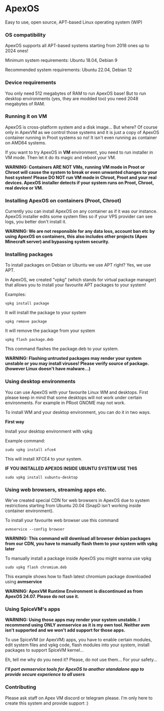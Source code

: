 # ApexOS
Easy to use, open source, APT-based Linux operating system (WIP)

### OS compatibility
ApexOS supports all APT-based systems starting from 2018 ones up to 2024 ones!

Minimum system requirements: Ubuntu 18.04, Debian 9

Recommended system requirements: Ubuntu 22.04, Debian 12

### Device requirements
You only need 512 megabytes of RAM to run ApexOS base! But to run desktop environments (yes, they are modded too) you need 2048 megabytes of RAM. 

### Running it on VM
ApexOS is cross-platform system and a disk image... But where? Of course only in ApexVM as we control those systems and it is just a copy of ApexOS container running in Proot systems so no! It isn't even running as container on AMD64 systems.

If you want to try ApexOS in **VM** environment, you need to run installer in VM mode. Then let it do its magic and reboot your VM.

**WARNING: Containers ARE NOT VMs, running VM mode in Proot or Chroot will cause the system to break or even unwanted changes to your host system! Please DO NOT run VM mode in Chroot, Proot and your real devices. ApexOS installer detects if your system runs on Proot, Chroot, real device or VM.**

### Installing ApexOS on containers (Proot, Chroot)
Currently you can install ApexOS on any container as if it was our instance. ApexOS installer edits some system files so if your VPS provider can see logs, you better don't install it.

**WARNING: We are not responsible for any data loss, account ban etc by using ApexOS on containers, this also includes other projects (Apex Minecraft server) and bypassing system security.**

### Installing packages
To install packages on Debian or Ubuntu we use APT right? Yes, we use APT.

In ApexOS, we created "vpkg" (which stands for virtual package manager) that allows you to install your favourite APT packages to your system!

Examples:
```
vpkg install package
```
It will install the package to your system
```
vpkg remove package
```
It will remove the package from your system
```
vpkg flash package.deb
```
This command flashes the package.deb to your system. 

**WARNING: Flashing untrusted packages may render your system unstable or you may install viruses! Please verify source of package. (however Linux doesn't have malware...)**

### Using desktop environments
You can use ApexOS with your favourite Linux WM and desktops. First please keep in mind that some desktops will not work under certain environments. For example in PRoot GNOME may not work. 

To install WM and your desktop environment, you can do it in two ways.

**First way**

Install your desktop environment with vpkg

Example command:
```
sudo vpkg install xfce4
```
This will install XFCE4 to your system.

**IF YOU INSTALLED APEXOS INSIDE UBUNTU SYSTEM USE THIS**
```
sudo vpkg install xubuntu-desktop
```

### Using web browsers, streaming apps etc.
We've created special CDN for web browsers in ApexOS due to system restrictions starting from Ubuntu 20.04 (SnapD isn't working inside container environment).

To install your favourite web browser use this command
```
avmservice --config browser
```
**WARNING: This command will download all browser debian packages from our CDN, you have to manually flash them to your system with vpkg later**

To manually install a package inside ApexOS you might wanna use vpkg
```
sudo vpkg flash chromium.deb
```
This example shows how to flash latest chromium package downloaded using **avmservice**

**WARNING: ApexVM Runtime Environment is discontinued as from ApexOS 24.07. Please do not use it.**

### Using SpiceVM's apps
**WARNING: Using those apps may render your system unstable. I recommend using ONLY avmservice as it is my own tool. Neither avm isn't supported and we won't add support for those apps.**

To use SpiceVM (or ApexVM) apps, you have to enable certain modules, edit system files and vpkg code, flash modules into your system, install packages to support SpiceVM kernel...

Eh, tell me why do you need it? Please, do not use them... For your safety...

***I'll port avmservice tools for ApexOS to another standalone app to provide secure experience to all users***

### Contributing
Please ask staff on Apex VM discord or telegram please. I'm only here to create this system and provide support :)
